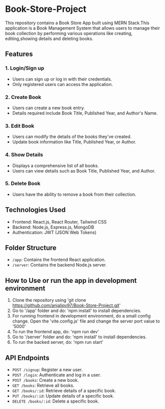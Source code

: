 ﻿# Book-Store-Project

This repository contains a Book Store App built using MERN Stack.This application is a Book Management System that allows users to manage their book collection by performing various operations like creating, editing,showing details and deleting books.


## Features

### 1. **Login/Sign up**
   - Users can sign up or log in with their credentials.
   - Only registered users can access the application.

### 2. **Create Book**
   - Users can create a new book entry.
   - Details required include Book Title, Published Year, and Author's Name.

### 3. **Edit Book**
   - Users can modify the details of the books they've created.
   - Update book information like Title, Published Year, or Author.

### 4. **Show Details**
   - Displays a comprehensive list of all books.
   - Users can view details such as Book Title, Published Year, and Author.

### 5. **Delete Book**
   - Users have the ability to remove a book from their collection.

## Technologies Used

- Frontend: React.js, React Router, Tailwind CSS
- Backend: Node.js, Express.js, MongoDB 
- Authentication: JWT (JSON Web Tokens)

## Folder Structure

- `/app`: Contains the frontend React application.
- `/server`: Contains the backend Node.js server.

## How to Use or run the app in development environment

1. Clone the repository using 'git clone https://github.com/anjalipv97/Book-Store-Project.git'
2. Go to '/app' folder and do: 'npm install' to install dependencies.
3. For running frontend in development environment, do a small config change. Open the 'vite.config.js' file and change the server port value to '5000'
4. To run the frontend app, do: 'npm run dev'
5. Go to '/server' folder and do: 'npm install' to install dependencies. 
6. To run the backed server, do: 'npm run start'

## API Endpoints

- `POST /signup`: Register a new user.
- `POST /login`: Authenticate and log in a user.
- `POST /books`: Create a new book.
- `GET /books`: Retrieve all books.
- `GET /books/:id`: Retrieve details of a specific book.
- `PUT /books/:id`: Update details of a specific book.
- `DELETE /books/:id`: Delete a specific book.
